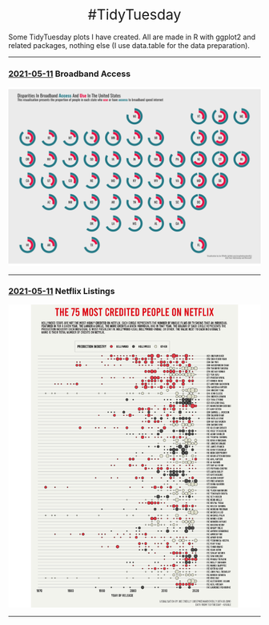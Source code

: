 <h1 style="font-weight:normal" align="center">
  &nbsp;#TidyTuesday&nbsp;
</h1>


Some TidyTuesday plots I have created. All are made in R with ggplot2 and related packages, nothing else (I use data.table for the data preparation).


***

### [2021-05-11](https://github.com/josephedwardoreilly/TidyTuesday/blob/master/src/tt_Broadband.R) ‍ Broadband Access 
![./plots/2021-05-11.png](https://raw.githubusercontent.com/josephedwardoreilly/TidyTuesday/master/plots/2021-05-11.png)

***

### [2021-05-11](https://github.com/josephedwardoreilly/TidyTuesday/blob/master/src/tt_Netflix.R) ‍ Netflix Listings 
![./plots/2021-05-11.png](https://raw.githubusercontent.com/josephedwardoreilly/TidyTuesday/master/plots/2021-04-20.png)

***